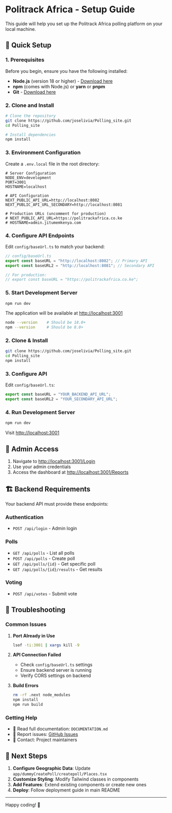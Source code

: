 # Politrack Africa - Setup Guide

This guide will help you set up the Politrack Africa polling platform on your local machine.

## 🚀 Quick Setup

### 1. Prerequisites

Before you begin, ensure you have the following installed:

- **Node.js** (version 18 or higher) - [Download here](https://nodejs.org/)
- **npm** (comes with Node.js) or **yarn** or **pnpm**
- **Git** - [Download here](https://git-scm.com/)

### 2. Clone and Install

```bash
# Clone the repository
git clone https://github.com/joselivia/Polling_site.git
cd Polling_site

# Install dependencies
npm install
```

### 3. Environment Configuration

Create a `.env.local` file in the root directory:

```env
# Server Configuration
NODE_ENV=development
PORT=3001
HOSTNAME=localhost

# API Configuration
NEXT_PUBLIC_API_URL=http://localhost:8082
NEXT_PUBLIC_API_URL_SECONDARY=http://localhost:8081

# Production URLs (uncomment for production)
# NEXT_PUBLIC_API_URL=https://politrackafrica.co.ke
# HOSTNAME=admin.jitumemkenya.com
```

### 4. Configure API Endpoints

Edit `config/baseUrl.ts` to match your backend:

```typescript
// config/baseUrl.ts
export const baseURL = "http://localhost:8082"; // Primary API
export const baseURL2 = "http://localhost:8081"; // Secondary API

// For production:
// export const baseURL = "https://politrackafrica.co.ke";
```

### 5. Start Development Server

```bash
npm run dev
```

The application will be available at [http://localhost:3001](http://localhost:3001)

```bash
node --version    # Should be 18.0+
npm --version     # Should be 8.0+
```

### 2. Clone & Install

```bash
git clone https://github.com/joselivia/Polling_site.git
cd Polling_site
npm install
```

### 3. Configure API

Edit `config/baseUrl.ts`:

```typescript
export const baseURL = "YOUR_BACKEND_API_URL";
export const baseURL2 = "YOUR_SECONDARY_API_URL";
```

### 4. Run Development Server

```bash
npm run dev
```

Visit [http://localhost:3001](http://localhost:3001)

## 🔑 Admin Access

1. Navigate to [http://localhost:3001/Login](http://localhost:3001/Login)
2. Use your admin credentials
3. Access the dashboard at [http://localhost:3001/Reports](http://localhost:3001/Reports)

## 🏗️ Backend Requirements

Your backend API must provide these endpoints:

### Authentication

- `POST /api/login` - Admin login

### Polls

- `GET /api/polls` - List all polls
- `POST /api/polls` - Create poll
- `GET /api/polls/{id}` - Get specific poll
- `GET /api/polls/{id}/results` - Get results

### Voting

- `POST /api/votes` - Submit vote

## 🐛 Troubleshooting

### Common Issues

1. **Port Already in Use**

   ```bash
   lsof -ti:3001 | xargs kill -9
   ```

2. **API Connection Failed**

   - Check `config/baseUrl.ts` settings
   - Ensure backend server is running
   - Verify CORS settings on backend

3. **Build Errors**
   ```bash
   rm -rf .next node_modules
   npm install
   npm run build
   ```

### Getting Help

- 📖 Read full documentation: `DOCUMENTATION.md`
- 🐛 Report issues: [GitHub Issues](https://github.com/joselivia/Polling_site/issues)
- 💬 Contact: Project maintainers

## 🎯 Next Steps

1. **Configure Geographic Data**: Update `app/dummyCreatePoll/createpoll/Places.tsx`
2. **Customize Styling**: Modify Tailwind classes in components
3. **Add Features**: Extend existing components or create new ones
4. **Deploy**: Follow deployment guide in main README

---

Happy coding! 🎉
